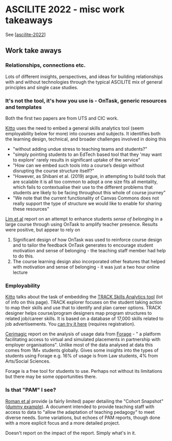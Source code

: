 # ASCILITE 2022 - misc work takeaways

See [[ascilite-2022]]

## Work take aways

### Relationships, connections etc.

Lots of different insights, perspectives, and ideas for building relationships with and without technologies through the typical ASCILITE mix of general principles and single case studies.


### It's not the tool, it's how you use is - OnTask, generic resources and templates

Both the first two papers are from UTS and CIC work.

[Kitto](./ascilite2022-day-one#how-can-edtech-support-graduate-employability) uses the need to embed a general skills analytics tool (seem employability below for more) into courses and subjects. It identifies both the learning design, technical, and broader challenges involved in doing this
- "without adding undue stress to teaching teams and students?"
- "simply pointing students to an EdTech based tool that they 'may want to explore' rarely results in significant uptake of the service"
- "How can we embed such tools into a course’s design without disrupting the course structure itself?"
- "However, as Shibani et al. (2019) argue, in attempting to build tools that are scalable it is all too common to adopt a one size fits all mentality, which fails to contextualise their use to the different problems that students are likely to be facing throughout this whole of course journey"
- "We note that the current functionality of Canvas Commons does not really support the type of structure we would like to enable for sharing these resources"

[Lim et al](./ascilite2022-day-two#made-good-connections-amplifying-teacher-presence-and-belonging-at-scale-through-learning-design-and-personalised-feedback) report on an attempt to enhance students _sense of belonging_ in a large course through using OnTask to amplify teacher presence. Results were positive, but appear to rely on

1. Significant design of how OnTask was used to reinforce course design and to tailor the feedback OnTask generates to encourage student motivation and sense of belonging - the teaching staff member had help to do this.
2. The course learning design also incorporated other features that helped with motivation and sense of belonging - it was just a two hour online lecture

### Employability

[Kitto](./ascilite2022-day-one#how-can-edtech-support-graduate-employability) talks about the task of embedding the [TRACK Skills Analytics tool](https://cic.uts.edu.au/tools/track-skills-analytics/) (lot of info on this page). TRACK explorer focuses on the student taking action to map their skills and use that to identify and plan career options. TRACK designer helps course/program designers map program structures to related job/career skills. It is based on a database of 17,000 skills related to job advertisements. You [can try it here](https://open.uts.edu.au/track-explorer/) (requires registration).

[Cerimagic](./ascilite2022-day-three#bridging-education-to-employment-through-virtual-experience-placement) report on the analysis of usage data from [Forage](https://www.theforage.com/) - " a platform facilitating access to virtual and simulated placements in partnership with employer organisations". Unlike most of the data analysed at data this comes from 1M+ students globally. Gives some insights into the types of students using Forage e.g. 16% of usage is from Law students, 4% from Arts/Social Sciences.

Forage is a free tool for students to use. Perhaps not without its limitations but there may be some opportunities there.

### Is that "PAM" I see?

[Roman et al](https://publications.ascilite.org/index.php/APUB/article/view/204) provide (a fairly limited) paper detailing the "Cohort Snapshot" ([dummy example](https://drive.google.com/file/d/1gBsbOn54qEa7eKXkYU3Sgcc48xdG3dDJ/view)). A document intended to provide teaching staff with access to data to "allow the adaptation of teaching pedagogy" to meet diverse needs.   Some variations, but echoes of PAM reports, though done with a more explicit focus and a more detailed project.

Doesn't report on the impact of the report. Simply what's in it.



[//begin]: # "Autogenerated link references for markdown compatibility"
[ascilite-2022]: ascilite-2022 "ASCILITE 2022"
[//end]: # "Autogenerated link references"